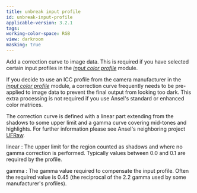 ```yaml
---
title: unbreak input profile
id: unbreak-input-profile
applicable-version: 3.2.1
tags:
working-color-space: RGB
view: darkroom
masking: true
---
```


Add a correction curve to image data. This is required if you have selected certain input profiles in the [_input color profile_](./input-color-profile.md) module.

If you decide to use an ICC profile from the camera manufacturer in the [_input color profile_](./input-color-profile.md) module, a correction curve frequently needs to be pre-applied to image data to prevent the final output from looking too dark. This extra processing is not required if you use Ansel's standard or enhanced color matrices.

The correction curve is defined with a linear part extending from the shadows to some upper limit and a gamma curve covering mid-tones and highlights. For further information please see Ansel's neighboring project [UFRaw](http://ufraw.sourceforge.net).

linear
: The upper limit for the region counted as shadows and where no gamma correction is performed. Typically values between 0.0 and 0.1 are required by the profile.

gamma
: The gamma value required to compensate the input profile. Often the required value is 0.45 (the reciprocal of the 2.2 gamma used by some manufacturer's profiles).
